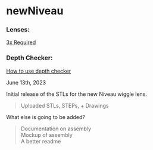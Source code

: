 # newNiveau

### Lenses:
<a href="https://www.meetoptics.com/lenses/aspheric/molded-aspheric-lens/s/knight-optical/p/LAP1144">3x Required</a>

### Depth Checker:
<a href="https://www.youtube.com/watch?v=VX9ajfPWNos">How to use depth checker</a>

June 13th, 2023

Initial release of the STLs for the new Niveau wiggle lens.
> Uploaded STLs, STEPs, + Drawings

What else is going to be added?
> Documentation on assembly <br />
> Mockup of assembly<br />
> A better readme

